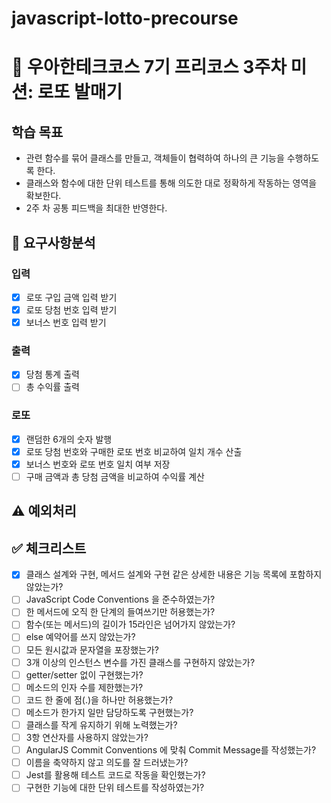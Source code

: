 # javascript-lotto-precourse
# 🏫 우아한테크코스 7기 프리코스 3주차 미션: 로또 발매기
## 학습 목표
- 관련 함수를 묶어 클래스를 만들고, 객체들이 협력하여 하나의 큰 기능을 수행하도록 한다.
- 클래스와 함수에 대한 단위 테스트를 통해 의도한 대로 정확하게 작동하는 영역을 확보한다.
- 2주 차 공통 피드백을 최대한 반영한다.

## 📝 요구사항분석
### 입력
- [x] 로또 구입 금액 입력 받기
- [x] 로또 당첨 번호 입력 받기
- [x] 보너스 번호 입력 받기

### 출력
- [x] 당첨 통계 출력
- [ ] 총 수익률 출력

### 로또
- [x] 랜덤한 6개의 숫자 발행
- [x] 로또 당첨 번호와 구매한 로또 번호 비교하여 일치 개수 산출
- [x] 보너스 번호와 로또 번호 일치 여부 저장
- [ ] 구매 금액과 총 당첨 금액을 비교하여 수익률 계산  

## ⚠️ 예외처리

## ✅ 체크리스트 
- [x] 클래스 설계와 구현, 메서드 설계와 구현 같은 상세한 내용은 기능 목록에 포함하지 않았는가?
- [ ] JavaScript Code Conventions 을 준수하였는가?
- [ ] 한 메서드에 오직 한 단계의 들여쓰기만 허용했는가?
- [ ] 함수(또는 메서드)의 길이가 15라인은 넘어가지 않았는가?
- [ ] else 예약어를 쓰지 않았는가?
- [ ] 모든 원시값과 문자열을 포장했는가?
- [ ] 3개 이상의 인스턴스 변수를 가진 클래스를 구현하지 않았는가?
- [ ] getter/setter 없이 구현했는가?
- [ ] 메소드의 인자 수를 제한했는가?
- [ ] 코드 한 줄에 점(.)을 하나만 허용했는가?
- [ ] 메소드가 한가지 일만 담당하도록 구현했는가?
- [ ] 클래스를 작게 유지하기 위해 노력했는가?
- [ ] 3항 연산자를 사용하지 않았는가?
- [ ] AngularJS Commit Conventions 에 맞춰 Commit Message를 작성했는가?
- [ ] 이름을 축약하지 않고 의도를 잘 드러냈는가?
- [ ] Jest를 활용해 테스트 코드로 작동을 확인했는가?
- [ ] 구현한 기능에 대한 단위 테스트를 작성하였는가?